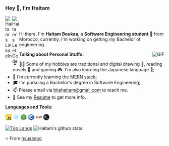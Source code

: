 ### Hey 👋, I'm Haitam

<a href="https://www.linkedin.com/in/haitam-boukaa/">
  <img align="left" alt="Haitam's LinkdeIn" width="22px" src="https://cdn.jsdelivr.net/npm/simple-icons@v3/icons/linkedin.svg" />
</a>
<a href="https://leetcode.com/hsusanoo/">
  <img align="left" alt="Haitam's LeetCode" width="22px" src="https://cdn.jsdelivr.net/npm/simple-icons@v3/icons/leetcode.svg" />
</a>

<br />
<br />

Hi there, I'm **Haitam Boukaa**, a **Software Engineering student** 🚀 from Morocco, currently, I'm working on getting my Bachelor of engineering. 

  <img align="right" alt="GIF" src="https://i.pinimg.com/originals/e4/26/70/e426702edf874b181aced1e2fa5c6cde.gif" />

**Talking about Personal Stuffs:**

- 🧑🏻 Some of my hobbies are traditional and digital drawing 🎨, reading novels 📔 and gaming 🎮. I'm also learning the Japanese language 🎴;
- 🌱 I’m currently learning [the MERN stack](https://www.mongodb.com/mern-stack); 
- 🎓 I’m pursuing a Bachelor's degree in Software Engineering;
- 📫 Please email via [bkahaitam@gmail.com](mailto:bkahaitam@gmail.com) to reach me.
- 📝 See my [Resume](https://drive.google.com/file/d/1paMGGUY9Mjdz8dTku1QkgKmXXejwJ3L9/view?usp=sharing) to get more info.


**Languages and Tools:**  

<code><img height="20" src="https://raw.githubusercontent.com/github/explore/80688e429a7d4ef2fca1e82350fe8e3517d3494d/topics/javascript/javascript.png"></code>
<code><img height="20" src="https://raw.githubusercontent.com/github/explore/80688e429a7d4ef2fca1e82350fe8e3517d3494d/topics/react/react.png"></code>
<code><img height="20" src="https://raw.githubusercontent.com/github/explore/80688e429a7d4ef2fca1e82350fe8e3517d3494d/topics/nodejs/nodejs.png"></code>
<code><img height="20" src="https://raw.githubusercontent.com/github/explore/80688e429a7d4ef2fca1e82350fe8e3517d3494d/topics/cpp/cpp.png"></code>
<code><img height="20" src="https://raw.githubusercontent.com/github/explore/80688e429a7d4ef2fca1e82350fe8e3517d3494d/topics/git/git.png"></code>
<code><img height="20" src="https://raw.githubusercontent.com/github/explore/80688e429a7d4ef2fca1e82350fe8e3517d3494d/topics/terminal/terminal.png"></code>

[![Top Langs](https://github-readme-stats.vercel.app/api/top-langs/?username=hsusanoo&layout=compact)](https://github.com/anuraghazra/github-readme-stats) ![Haitam's github stats](https://github-readme-stats.vercel.app/api?username=hsusanoo&show_icons=true&hide_border=true)

⭐️ From [hsusanoo](https://github.com/hsusanoo)
